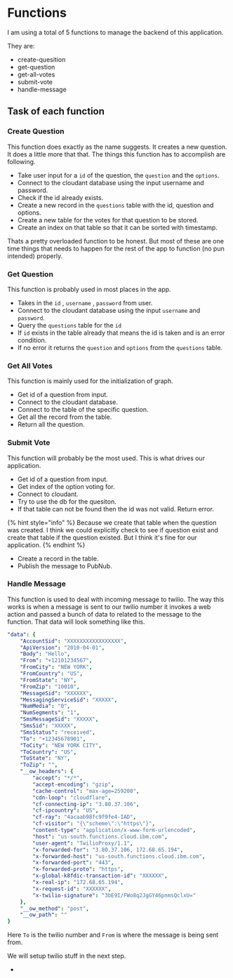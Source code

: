 # Functions

I am using a total of 5 functions to manage the backend of this application. 

They are:

* create-quesition
* get-question
* get-all-votes
* submit-vote
* handle-message

## Task of each function

### Create Question

This function does exactly as the name suggests. It creates a new question. It does a little more that that. The things this function has to accomplish are following.

* Take user input for a `id` of the question, the `question` and the `options`.
* Connect to the cloudant database using the input username and password.
* Check if the id already exists.
* Create a new record in the `questions` table with the id, question and options.
* Create a new table for the votes for that question to be stored. 
* Create an index on that table so that it can be sorted with timestamp.

Thats a pretty overloaded function to be honest. But most of these are one time things that needs to happen for the rest of the app to function \(no pun intended\) properly. 

### Get Question

This function is probably used in most places in the app. 

* Takes in the `id` , `username` , `password` from user.
* Connect to the cloudant database using the input `username` and `password`.
* Query the `questions` table for the `id`
* If `id` exists in the table already that means the id is taken and is an error condition.
* If no error it returns the `question` and `options` from the `questions` table.

### Get All Votes

This function is mainly used for the initialization of graph.

* Get id of a question from input.
* Connect to the cloudant database.
* Connect to the table of the specific question.
* Get all the record from the table.
* Return all the question.

### Submit Vote

This function will probably be the most used. This is what drives our application.

* Get id of a question from input.
* Get index of the option voting for.
* Connect to cloudant.
* Try to use the db for the quesiton.
* If that table can not be found then the id was not valid. Return error.

{% hint style="info" %}
Because we create that table when the question was created. I think we could explicitly check to see if question exist and create that table if the question existed. But I think it's fine for our application.
{% endhint %}

* Create a record in the table.
* Publish the message to PubNub.

### Handle Message

This function is used to deal with incoming message to twilio. The way this works is when a message is sent to our twilio number it invokes a web action and passed a bunch of data to related to the message to the function. That data will look something like this.

```yaml
"data": {
    "AccountSid": "XXXXXXXXXXXXXXXXX",
    "ApiVersion": "2010-04-01",
    "Body": "Hello",
    "From": "+12101234567",
    "FromCity": "NEW YORK",
    "FromCountry": "US",
    "FromState": "NY",
    "FromZip": "10010",
    "MessageSid": "XXXXXX",
    "MessagingServiceSid": "XXXXX",
    "NumMedia": "0",
    "NumSegments": "1",
    "SmsMessageSid": "XXXXX",
    "SmsSid": "XXXXX",
    "SmsStatus": "received",
    "To": "+12345678901",
    "ToCity": "NEW YORK CITY",
    "ToCountry": "US",
    "ToState": "NY",
    "ToZip": "",
    "__ow_headers": {
        "accept": "*/*",
        "accept-encoding": "gzip",
        "cache-control": "max-age=259200",
        "cdn-loop": "cloudflare",
        "cf-connecting-ip": "3.80.37.106",
        "cf-ipcountry": "US",
        "cf-ray": "4acaab98fc9f9fe4-IAD",
        "cf-visitor": "{\"scheme\":\"https\"}",
        "content-type": "application/x-www-form-urlencoded",
        "host": "us-south.functions.cloud.ibm.com",
        "user-agent": "TwilioProxy/1.1",
        "x-forwarded-for": "3.80.37.106, 172.68.65.194",
        "x-forwarded-host": "us-south.functions.cloud.ibm.com",
        "x-forwarded-port": "443",
        "x-forwarded-proto": "https",
        "x-global-k8fdic-transaction-id": "XXXXXX",
        "x-real-ip": "172.68.65.194",
        "x-request-id": "XXXXXX",
        "x-twilio-signature": "3bE9I/FWo8q2JgGY46pnmsQclxU="
    },
    "__ow_method": "post",
    "__ow_path": ""
}
```

Here `To` is the twilio number and `From` is where the message is being sent from.

We will setup twilio stuff in the next step.

* 


